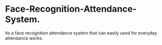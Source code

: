# Face-Recognition-Attendance-System.
Its a face recognition attendance system that can easily used for everyday attendance works.
